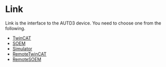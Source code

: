 # Link

Link is the interface to the AUTD3 device.
You need to choose one from the following.

- [TwinCAT](./link/twincat.md)
- [SOEM](./link/soem.md)
- [Simulator](./link/simulator.md)
- [RemoteTwinCAT](./link/remote_twincat.md)
- [RemoteSOEM](./link/remote_soem.md)
